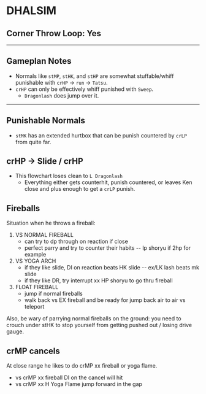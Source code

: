 # DHALSIM
## Corner Throw Loop: Yes
___
## Gameplan Notes
- Normals like `stMP`, `stHK`, and `stHP` are somewhat stuffable/whiff punishable with `crHP` -> `run` -> `Tatsu`.
- `crHP` can only be effectively whiff punished with `Sweep`. 
  - `Dragonlash` does jump over it.

___
## Punishable Normals
- `stMK` has an extended hurtbox that can be punish countered by `crLP` from quite far.

## crHP -> Slide / crHP
- This flowchart loses clean to `L Dragonlash`
  - Everything either gets counterhit, punish countered, or leaves Ken close and plus enough to get a `crLP` punish.

## Fireballs
Situation when he throws a fireball:
 1. VS NORMAL FIREBALL
    - can try to dp through on reaction if close
    - perfect parry and try to counter their habits -- lp shoryu if 2hp for example
 2. VS YOGA ARCH
    - if they like slide, DI on reaction beats HK slide -- ex/LK lash beats mk slide
    - if they like DR, try interrupt xx HP shoryu to go thru fireball
 3. FLOAT FIREBALL
    - jump if normal fireballs
    - walk back vs EX fireball and be ready for jump back air to air vs teleport

Also, be wary of parrying normal fireballs on the ground: you need to crouch under stHK to stop yourself from getting pushed out / losing drive gauge. 


## crMP cancels
At close range he likes to do crMP xx fireball or yoga flame. 

- vs crMP xx fireball DI on the cancel will hit
- vs crMP xx H Yoga Flame jump forward in the gap

